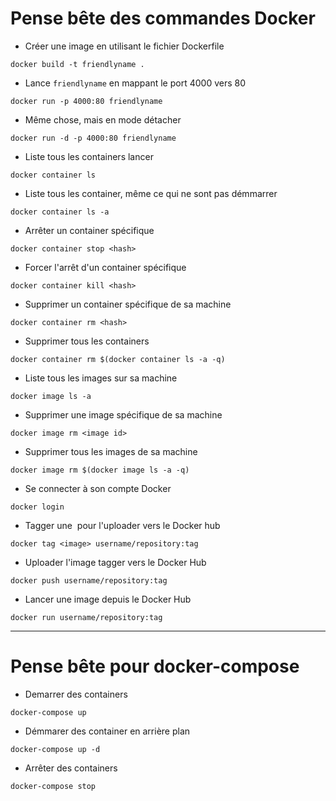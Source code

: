 # Pense bête des commandes Docker

* Créer une image en utilisant le fichier Dockerfile
```
docker build -t friendlyname .
```
* Lance `friendlyname` en mappant le port 4000 vers 80
```
docker run -p 4000:80 friendlyname
```
* Même chose, mais en mode détacher
```
docker run -d -p 4000:80 friendlyname
```
* Liste tous les containers lancer
```
docker container ls
```
* Liste tous les container, même ce qui ne sont pas démmarrer
```
docker container ls -a
```
* Arrêter un container spécifique
```
docker container stop <hash>
```
* Forcer l'arrêt d'un container spécifique
```
docker container kill <hash>
```
* Supprimer un container spécifique de sa machine
```
docker container rm <hash>
```
* Supprimer tous les containers
```
docker container rm $(docker container ls -a -q)
```
* Liste tous les images sur sa machine
```
docker image ls -a
```
* Supprimer une image spécifique de sa machine
```
docker image rm <image id>
```
* Supprimer tous les images de sa machine
```
docker image rm $(docker image ls -a -q)
```
* Se connecter à son compte Docker
```
docker login
```
* Tagger une <image> pour l'uploader vers le Docker hub
```
docker tag <image> username/repository:tag
```
* Uploader l'image tagger vers le Docker Hub
```
docker push username/repository:tag
```
* Lancer une image depuis le Docker Hub
```
docker run username/repository:tag
```
***
# Pense bête pour docker-compose
* Demarrer des containers
```
docker-compose up
```
* Démmarer des container en arrière plan
```
docker-compose up -d
```
* Arrêter des containers
```
docker-compose stop
```
